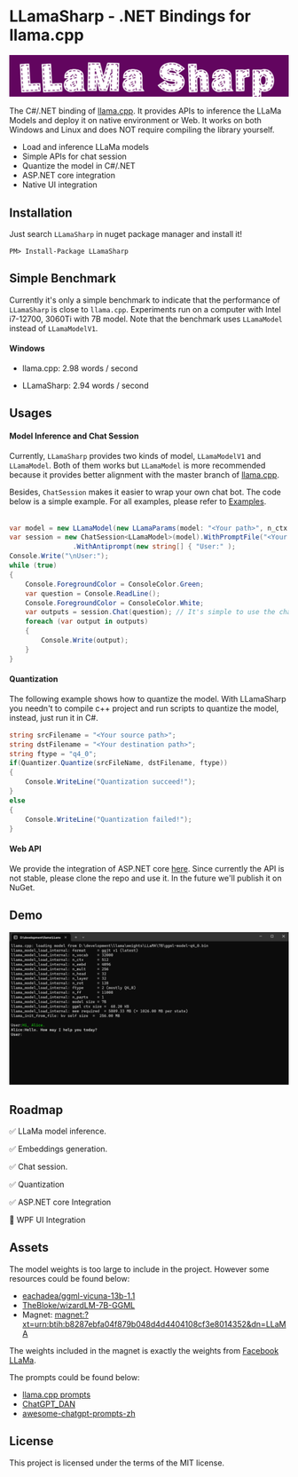 ﻿# LLamaSharp - .NET Bindings for llama.cpp

![logo](Assets/LLamaSharpLogo.png)

The C#/.NET binding of [llama.cpp](https://github.com/ggerganov/llama.cpp). It provides APIs to inference the LLaMa Models and deploy it on native environment or Web. It works on 
both Windows and Linux and does NOT require compiling the library yourself.

- Load and inference LLaMa models
- Simple APIs for chat session
- Quantize the model in C#/.NET
- ASP.NET core integration
- Native UI integration


## Installation

Just search `LLamaSharp` in nuget package manager and install it!

```
PM> Install-Package LLamaSharp
```

## Simple Benchmark

Currently it's only a simple benchmark to indicate that the performance of `LLamaSharp` is close to `llama.cpp`. Experiments run on a computer 
with Intel i7-12700, 3060Ti with 7B model. Note that the benchmark uses `LLamaModel` instead of `LLamaModelV1`.

#### Windows

- llama.cpp: 2.98 words / second

- LLamaSharp: 2.94 words / second

## Usages

#### Model Inference and Chat Session

Currently, `LLamaSharp` provides two kinds of model, `LLamaModelV1` and `LLamaModel`. Both of them works but `LLamaModel` is more recommended 
because it provides better alignment with the master branch of [llama.cpp](https://github.com/ggerganov/llama.cpp).

Besides, `ChatSession` makes it easier to wrap your own chat bot. The code below is a simple example. For all examples, please refer to 
[Examples](./LLama.Examples).

```cs

var model = new LLamaModel(new LLamaParams(model: "<Your path>", n_ctx: 512, repeat_penalty: 1.0f));
var session = new ChatSession<LLamaModel>(model).WithPromptFile("<Your prompt file path>")
                .WithAntiprompt(new string[] { "User:" );
Console.Write("\nUser:");
while (true)
{
    Console.ForegroundColor = ConsoleColor.Green;
    var question = Console.ReadLine();
    Console.ForegroundColor = ConsoleColor.White;
    var outputs = session.Chat(question); // It's simple to use the chat API.
    foreach (var output in outputs)
    {
        Console.Write(output);
    }
}
```

#### Quantization

The following example shows how to quantize the model. With LLamaSharp you needn't to compile c++ project and run scripts to quantize the model, instead, just run it in C#.

```cs
string srcFilename = "<Your source path>";
string dstFilename = "<Your destination path>";
string ftype = "q4_0";
if(Quantizer.Quantize(srcFileName, dstFilename, ftype))
{
    Console.WriteLine("Quantization succeed!");
}
else
{
    Console.WriteLine("Quantization failed!");
}
```

#### Web API

We provide the integration of ASP.NET core [here](./LLama.WebAPI). Since currently the API is not stable, please clone the repo and use it. In the future we'll publish it on NuGet.

## Demo

![demo-console](Assets/console_demo.gif)

## Roadmap

✅ LLaMa model inference.

✅ Embeddings generation.

✅ Chat session.

✅ Quantization

✅ ASP.NET core Integration

🔳 WPF UI Integration

## Assets

The model weights is too large to include in the project. However some resources could be found below:

- [eachadea/ggml-vicuna-13b-1.1](https://huggingface.co/eachadea/ggml-vicuna-13b-1.1/tree/main)
- [TheBloke/wizardLM-7B-GGML](https://huggingface.co/TheBloke/wizardLM-7B-GGML)
- Magnet: [magnet:?xt=urn:btih:b8287ebfa04f879b048d4d4404108cf3e8014352&dn=LLaMA](magnet:?xt=urn:btih:b8287ebfa04f879b048d4d4404108cf3e8014352&dn=LLaMA)

The weights included in the magnet is exactly the weights from [Facebook LLaMa](https://github.com/facebookresearch/llama).

The prompts could be found below:
- [llama.cpp prompts](https://github.com/ggerganov/llama.cpp/tree/master/prompts) 
- [ChatGPT_DAN](https://github.com/0xk1h0/ChatGPT_DAN)
- [awesome-chatgpt-prompts-zh](https://github.com/PlexPt/awesome-chatgpt-prompts-zh)

## License

This project is licensed under the terms of the MIT license.